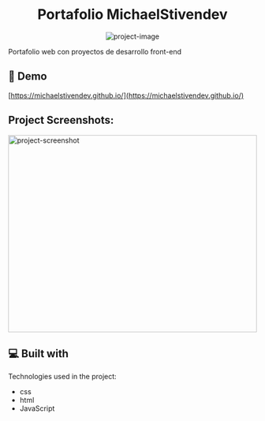 <h1 align="center" id="title">Portafolio MichaelStivendev</h1>

<p align="center"><img src="https://socialify.git.ci/MichaelStivendev/MichaelStivendev.github.io/image?font=JetBrains+Mono&amp;language=1&amp;name=1&amp;owner=1&amp;pattern=Plus&amp;stargazers=1&amp;theme=Light" alt="project-image"></p>

<p id="description">Portafolio web con proyectos de desarrollo front-end</p>

<h2>🚀 Demo</h2>

[https://michaelstivendev.github.io/](https://michaelstivendev.github.io/)

<h2>Project Screenshots:</h2>

<img src="https://api.pikwy.com/web/6876638270ffb7203d58011b.jpg" alt="project-screenshot" width="100%" height="400/">

  
  
<h2>💻 Built with</h2>

Technologies used in the project:

*   css
*   html
*   JavaScript
